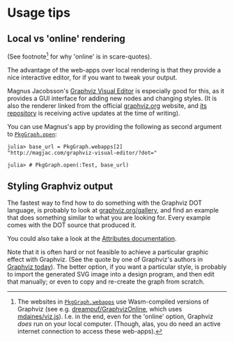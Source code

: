 
# Usage tips

## Local vs 'online' rendering

(See footnote[^1] for why 'online' is in scare-quotes).


[^1]: The websites in [`PkgGraph.webapps`](@ref) use Wasm-compiled versions of Graphviz
      (see e.g. [dreampuf/GraphvizOnline], which uses [mdaines/viz.js]). I.e. in the
      end, even for the 'online' option, Graphviz _does_ run on your local computer.
      (Though, alas, you do need an active internet connection to access these
      web-apps).

The advantage of the web-apps over local rendering is that they provide a nice
interactive editor, for if you want to tweak your output.

Magnus Jacobsson's [Graphviz Visual Editor][mj] is especially good for
this, as it provides a GUI interface for adding new nodes and changing styles.
(It is also the renderer linked from the official [graphviz.org] website,
and [its repository][gh] is receiving active updates at the time of writing).

You can use Magnus's app by providing the following as second argument to
[`PkgGraph.open`](@ref):

```jldoctest; setup=:( using PkgGraph )
julia> base_url = PkgGraph.webapps[2]
"http://magjac.com/graphviz-visual-editor/?dot="

julia> # PkgGraph.open(:Test, base_url)
```

[mj]: http://magjac.com/graphviz-visual-editor
[gh]: https://github.com/magjac/graphviz-visual-editor
[graphviz.org]: https://graphviz.org
[mdaines/viz.js]: https://github.com/mdaines/viz.js
[dreampuf/GraphvizOnline]: https://github.com/dreampuf/GraphvizOnline



## Styling Graphviz output

The fastest way to find how to do something with the Graphviz DOT language, is probably to look at [graphviz.org/gallery][1], and find an example that does something similar to what you are looking for. Every example comes with the DOT source that produced it.

You could also take a look at the [Attributes documentation][2].

Note that it is often hard or not feasible to achieve a particular graphic effect with
Graphviz. (See the quote by one of Graphviz's authors in [Graphviz today](@ref)). The
better option, if you want a particular style, is probably to import the generated SVG
image into a design program, and then edit that manually; or even to copy and re-create
the graph from scratch.

[1]: https://graphviz.org/gallery
[2]: https://graphviz.org/doc/info/attrs.html
